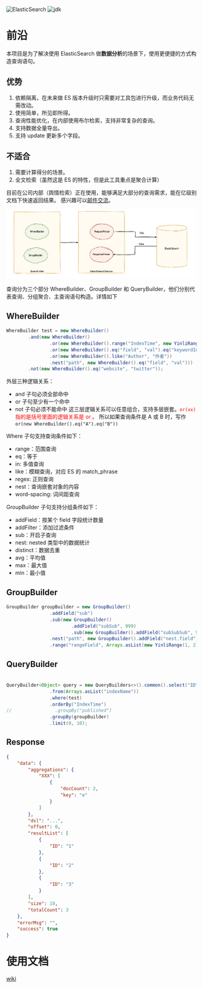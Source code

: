 ![ElasticSearch](https://img.shields.io/badge/ElasticSearch-7.15.1-blue)  ![jdk](https://img.shields.io/badge/jdk-8-blue)

# 前沿

本项目是为了解决使用 ElasticSearch 做**数据分析**的场景下，使用更便捷的方式构造查询语句。


## 优势

1. 依赖隔离，在未来做 ES 版本升级时只需要对工具包进行升级，而业务代码无需改动。
2. 使用简单，所见即所得。
3. 查询性能优化，在内部使用布尔检索，支持非常复杂的查询。
4. 支持数据全量导出。
5. 支持 update 更新多个字段。

## 不适合
1. 需要计算得分的场景。
2. 全文检索（虽然这是 ES 的特性，但是此工具重点是聚合计算）


目前在公司内部（舆情检索）正在使用，能够满足大部分的查询需求，能在亿级别文档下快速返回结果。
感兴趣可以[邮件交流](mailto:ahianzhang@gmail.com)。

![core.png](.github/assets/img/core.png)

查询分为三个部分 WhereBuilder、GroupBuilder 和 QueryBuilder，他们分别代表查询、分组聚合、主查询语句构造。详情如下

## WhereBuilder
```java
WhereBuilder test = new WhereBuilder()
        .and(new WhereBuilder()
                .or(new WhereBuilder().range("IndexTime", new YinliRange("2024-03-08 18:01:00", "2024-03-08 18:01:00")))
                .or(new WhereBuilder().eq("field", "val").eq("keywordId", "4109"))
                .or(new WhereBuilder().like("Author", "作者"))
                .nest("path", new WhereBuilder().eq("field", "val")))
        .not(new WhereBuilder().eq("website", "twitter"));
```
外层三种逻辑关系：
- and 子句必须全部命中
- or 子句至少有一个命中
- not 子句必须不能命中
这三层逻辑关系可以任意组合，支持多层嵌套。<html><font color=red>``or(xx)`` 指的是括号里面的逻辑关系是 or 。</font></html> 所以如果查询条件是 A 或 B 时，写作 ``or(new WhereBuilder().eq("A").eq("B"))``

Where 子句支持查询条件如下：

- range：范围查询
- eq：等于
- in: 多值查询
- like：模糊查询，对应 ES 的 match_phrase
- regex: 正则查询
- nest：查询嵌套对象的内容
- word-spacing: 词间距查询

GroupBuilder 子句支持分组条件如下：

- addField：按某个 field 字段统计数量
- addFilter：添加过滤条件
- sub：开启子查询
- nest: nested 类型中的数据统计
- distinct：数据去重
- avg：平均值
- max：最大值
- min：最小值

## GroupBuilder

```java
GroupBuilder groupBuilder = new GroupBuilder()
                .addField("sub")
                .sub(new GroupBuilder()
                        .addField("subSub", 999)
                        .sub(new GroupBuilder().addField("subSubSub", 999)))
                .nest("path", new GroupBuilder().addField("nest.field").addField("nest.field2").sub(new GroupBuilder().addField("nestSub")))
                .range("rangeField", Arrays.asList(new YinliRange(1, 2), new YinliRange(2, 3)));
```

## QueryBuilder

```java

QueryBuilder<Object> query = new QueryBuilders<>().common().select("ID")
                .from(Arrays.asList("indexName"))
                .where(test)
                .orderBy("IndexTime")
//                .groupBy("published")
                .groupBy(groupBuilder)
                .limit(0, 10);
```
## Response

```json
{
    "data": {
        "aggregations": {
            "XXX": [
                {
                    "docCount": 2,
                    "key": "e"
                }
            ]
        },
        "dsl": "...",
        "offset": 0,
        "resultList": [
            {
                "ID": "1"
            },
            {
                "ID": "2"
            },
            {
                "ID": "3"
            }
        ],
        "size": 10,
        "totalCount": 3
    },
    "errorMsg": "",
    "success": true
}
```
# 使用文档

[wiki](https://github.com/yinliwork/elasticsearch-analytic/wiki)